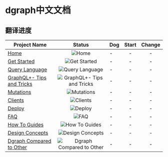 # dgraph中文文档

## 翻译进度

| Project Name                        | Status                                    | Dog  | Start |  Change    |
| ----------------------------------- |:-----------------------------------------:| ----------- | :------: |  :--------:  |
| [Home](#brain-programming)         | ![Home](http://progressed.io/bar/0)  | -  | -      |       -       |
| [Get Started](#project-status)  | ![Get Started](http://progressed.io/bar/0) | -    |   -    | -         |
| [Query Language](#cs50)                       | ![Query Language](http://progressed.io/bar/0)  | -           | - | - |
| [GraphQL+- Tips and Tricks](#artoo-editor)       | ![GraphQL+- Tips and Tricks](http://progressed.io/bar/0)  | -           | -   |      -        |
| [Mutations](#swift)       | ![Mutations](http://progressed.io/bar/0)  | -       | -   |      -        |
| [Clients](#assembly)    | ![Clients](http://progressed.io/bar/0)  | -    | -   |      -        |
| [Deploy](#ballsy)                   | ![Deploy](http://progressed.io/bar/0)   | -   | -      |      -        |
| [FAQ](#stepss)                   | ![FAQ](http://progressed.io/bar/0)  | - | -      |      -        |
| [How To Guides](#project-euler)     | ![How To Guides](http://progressed.io/bar/0)  | -       | -      |      -        |
| [Design Concepts](#comic-books)         | ![Design Concepts](http://progressed.io/bar/0) | -   | -      | -         |
| [Dgraph Compared to Other](#brainfuck-interpreter) | ![Dgraph Compared to Other](http://progressed.io/bar/0) | -           | -      | -         |